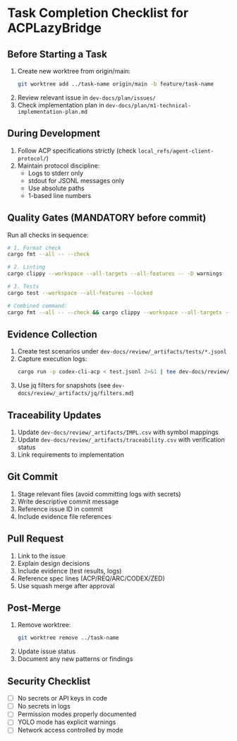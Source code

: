 # Task Completion Checklist for ACPLazyBridge

## Before Starting a Task
1. Create new worktree from origin/main:
   ```bash
   git worktree add ../task-name origin/main -b feature/task-name
   ```
2. Review relevant issue in `dev-docs/plan/issues/`
3. Check implementation plan in `dev-docs/plan/m1-technical-implementation-plan.md`

## During Development
1. Follow ACP specifications strictly (check `local_refs/agent-client-protocol/`)
2. Maintain protocol discipline:
   - Logs to stderr only
   - stdout for JSONL messages only
   - Use absolute paths
   - 1-based line numbers

## Quality Gates (MANDATORY before commit)
Run all checks in sequence:
```bash
# 1. Format check
cargo fmt --all -- --check

# 2. Linting
cargo clippy --workspace --all-targets --all-features -- -D warnings

# 3. Tests
cargo test --workspace --all-features --locked

# Combined command:
cargo fmt --all -- --check && cargo clippy --workspace --all-targets --all-features -- -D warnings && cargo test --workspace --all-features --locked
```

## Evidence Collection
1. Create test scenarios under `dev-docs/review/_artifacts/tests/*.jsonl`
2. Capture execution logs:
   ```bash
   cargo run -p codex-cli-acp < test.jsonl 2>&1 | tee dev-docs/review/_artifacts/logs/run_$(date +%Y%m%d_%H%M%S).log
   ```
3. Use jq filters for snapshots (see `dev-docs/review/_artifacts/jq/filters.md`)

## Traceability Updates
1. Update `dev-docs/review/_artifacts/IMPL.csv` with symbol mappings
2. Update `dev-docs/review/_artifacts/traceability.csv` with verification status
3. Link requirements to implementation

## Git Commit
1. Stage relevant files (avoid committing logs with secrets)
2. Write descriptive commit message
3. Reference issue ID in commit
4. Include evidence file references

## Pull Request
1. Link to the issue
2. Explain design decisions
3. Include evidence (test results, logs)
4. Reference spec lines (ACP/REQ/ARC/CODEX/ZED)
5. Use squash merge after approval

## Post-Merge
1. Remove worktree:
   ```bash
   git worktree remove ../task-name
   ```
2. Update issue status
3. Document any new patterns or findings

## Security Checklist
- [ ] No secrets or API keys in code
- [ ] No secrets in logs
- [ ] Permission modes properly documented
- [ ] YOLO mode has explicit warnings
- [ ] Network access controlled by mode